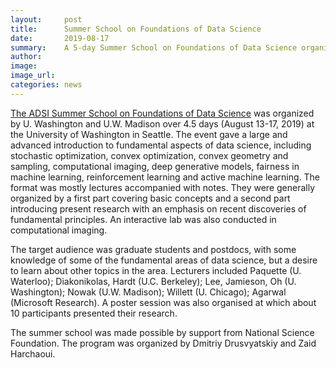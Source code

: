 ```yaml
---
layout:     post
title:      Summer School on Foundations of Data Science
date:       2019-08-17
summary:    A 5-day Summer School on Foundations of Data Science organized by ADSI. 65 graduate students and postdocs from different schools joined.
author:     
image:      
image_url:  
categories: news
---
```


[The ADSI Summer School on Foundations of Data Science](https://alecgt.github.io/adsi_summer/) was organized by U. Washington and U.W. Madison over 4.5 days (August 13-17, 2019) at the University of Washington in Seattle. The event gave a large and advanced introduction to fundamental aspects of data science, including stochastic optimization, convex optimization, convex geometry and sampling, computational imaging, deep generative models, fairness in machine learning, reinforcement learning and active machine learning. The format was mostly lectures accompanied with notes. They were generally organized by a first part covering basic concepts and a second part introducing present research with an emphasis on recent discoveries of fundamental principles. An interactive lab was also conducted in computational imaging.

The target audience was graduate students and postdocs, with some knowledge of some of the fundamental areas of data science, but a desire to learn about other topics in the area. 
Lecturers included Paquette (U. Waterloo); Diakonikolas, Hardt (U.C. Berkeley); Lee, Jamieson, Oh (U. Washington); Nowak (U.W. Madison); Willett (U. Chicago); Agarwal (Microsoft Research). A poster session was also organised at which about 10 participants presented their research.

The summer school was made possible by support from National Science Foundation. The program was organized by Dmitriy Drusvyatskiy and Zaid Harchaoui.

